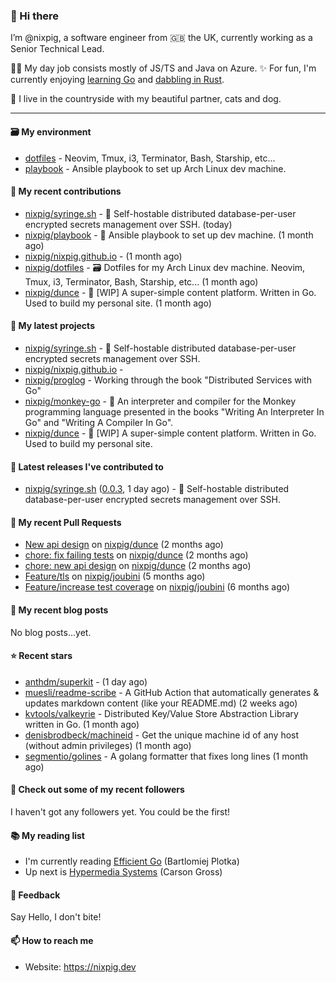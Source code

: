 ### 🐽 Hi there

I’m @nixpig, a software engineer from 🇬🇧 the UK, currently working as a Senior Technical Lead.

👨‍💻 My day job consists mostly of JS/TS and Java on Azure. ✨ For fun, I'm currently enjoying [learning Go](https://github.com/nixpig?tab=repositories&q=&type=public&language=go&sort=) and [dabbling in Rust](https://github.com/nixpig?tab=repositories&q=&type=public&language=rust&sort=). 

🏡 I live in the countryside with my beautiful partner, cats and dog.

--- 

#### 🗃️ My environment
- [dotfiles](https://github.com/nixpig/dotfiles) - Neovim, Tmux, i3, Terminator, Bash, Starship, etc...
- [playbook](https://github.com/nixpig/playbook) - Ansible playbook to set up Arch Linux dev machine.

#### 👷 My recent contributions

- [nixpig/syringe.sh](https://github.com/nixpig/syringe.sh) - 🔐 Self-hostable distributed database-per-user encrypted secrets management over SSH. (today)
- [nixpig/playbook](https://github.com/nixpig/playbook) - 📑 Ansible playbook to set up dev machine. (1 month ago)
- [nixpig/nixpig.github.io](https://github.com/nixpig/nixpig.github.io) -  (1 month ago)
- [nixpig/dotfiles](https://github.com/nixpig/dotfiles) - 🗃️ Dotfiles for my Arch Linux dev machine. Neovim, Tmux, i3, Terminator, Bash, Starship, etc... (1 month ago)
- [nixpig/dunce](https://github.com/nixpig/dunce) - 🧠 [WIP] A super-simple content platform. Written in Go. Used to build my personal site.  (1 month ago)

#### 🌱 My latest projects

- [nixpig/syringe.sh](https://github.com/nixpig/syringe.sh) - 🔐 Self-hostable distributed database-per-user encrypted secrets management over SSH.
- [nixpig/nixpig.github.io](https://github.com/nixpig/nixpig.github.io) - 
- [nixpig/proglog](https://github.com/nixpig/proglog) - Working through the book &#34;Distributed Services with Go&#34;
- [nixpig/monkey-go](https://github.com/nixpig/monkey-go) - 🐒 An interpreter and compiler for the Monkey programming language presented in the books &#34;Writing An Interpreter In Go&#34; and &#34;Writing A Compiler In Go&#34;.
- [nixpig/dunce](https://github.com/nixpig/dunce) - 🧠 [WIP] A super-simple content platform. Written in Go. Used to build my personal site. 


#### 🔭 Latest releases I've contributed to

- [nixpig/syringe.sh](https://github.com/nixpig/syringe.sh) ([0.0.3](https://github.com/nixpig/syringe.sh/releases/tag/0.0.3), 1 day ago) - 🔐 Self-hostable distributed database-per-user encrypted secrets management over SSH.

#### 🔨 My recent Pull Requests

- [New api design](https://github.com/nixpig/dunce/pull/3) on [nixpig/dunce](https://github.com/nixpig/dunce) (2 months ago)
- [chore: fix failing tests](https://github.com/nixpig/dunce/pull/2) on [nixpig/dunce](https://github.com/nixpig/dunce) (2 months ago)
- [chore: new api design](https://github.com/nixpig/dunce/pull/1) on [nixpig/dunce](https://github.com/nixpig/dunce) (2 months ago)
- [Feature/tls](https://github.com/nixpig/joubini/pull/5) on [nixpig/joubini](https://github.com/nixpig/joubini) (5 months ago)
- [Feature/increase test coverage](https://github.com/nixpig/joubini/pull/4) on [nixpig/joubini](https://github.com/nixpig/joubini) (6 months ago)

#### 📜 My recent blog posts

No blog posts...yet.



#### ⭐ Recent stars

- [anthdm/superkit](https://github.com/anthdm/superkit) -  (1 day ago)
- [muesli/readme-scribe](https://github.com/muesli/readme-scribe) - A GitHub Action that automatically generates &amp; updates markdown content (like your README.md) (2 weeks ago)
- [kvtools/valkeyrie](https://github.com/kvtools/valkeyrie) - Distributed Key/Value Store Abstraction Library written in Go. (1 month ago)
- [denisbrodbeck/machineid](https://github.com/denisbrodbeck/machineid) - Get the unique machine id of any host (without admin privileges) (1 month ago)
- [segmentio/golines](https://github.com/segmentio/golines) - A golang formatter that fixes long lines (1 month ago)

#### 👯 Check out some of my recent followers

I haven't got any followers yet. You could be the first!

#### 📚️ My reading list
- I'm currently reading [Efficient Go](https://www.oreilly.com/library/view/efficient-go/9781098105709/) (Bartlomiej Plotka)
- Up next is [Hypermedia Systems](https://hypermedia.systems/) (Carson Gross)

#### 💬 Feedback

Say Hello, I don't bite!

#### 📫 How to reach me

- Website: https://nixpig.dev
